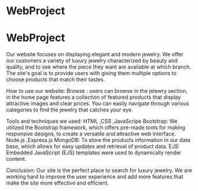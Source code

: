 # WebProject
# WebProject 
 
Our website focuses on displaying elegant and modern jewelry. We offer our customers a variety of luxury jewelry characterized by beauty and quality, and to see where the piece they want are available at which branch. The site's goal is to provide users with giving them multiple options to choose products that match their tastes. 
 
How to use our website: 
Browse : users can browse in the jelewry section, in the home page features a collection of featured products that display attractive images and clear prices. You can easily navigate through various categories to find the jewelry that catches your eye.  
 
Tools and techniques we used: 
HTML ,CSS ,JavaScripe 
Bootstrap: 
We utilized the Bootstrap framework, which offers pre-made tools for making responsive designs, to create a versatile and attractive web interface. 
Node.js ,Express.js 
MongoDB: 
To store the products information in our data base,  which allows for easy updates and retrieval of product data. 
EJS: Embedded JavaScript (EJS) templates were used to dynamically render content. 
 
Conclusion: Our site is the perfect place to search for luxury jewelry. We are working hard to improve the user experience and add more features that make the site more effective and efficient.
